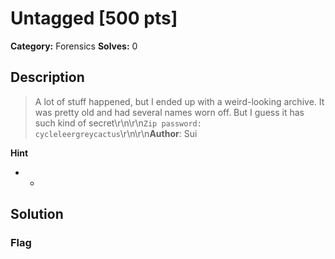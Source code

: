 # Untagged [500 pts]

**Category:** Forensics
**Solves:** 0

## Description
>A lot of stuff happened, but I ended up with a weird-looking archive. It was pretty old and had several names worn off. But I guess it has such kind of secret\r\n\r\n`Zip password: cycleleergreycactus`\r\n\r\n**Author**: Sui

**Hint**
* -

## Solution

### Flag

